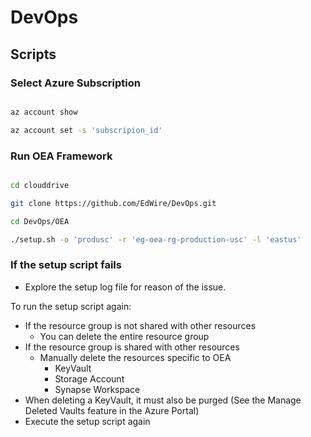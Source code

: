 # DevOps

## Scripts

### Select Azure Subscription

``` bash

az account show

az account set -s 'subscripion_id'

```

### Run OEA Framework

``` bash

cd clouddrive

git clone https://github.com/EdWire/DevOps.git

cd DevOps/OEA

./setup.sh -o 'produsc' -r 'eg-oea-rg-production-usc' -l 'eastus'

```

### If the setup script fails

- Explore the setup log file for reason of the issue.

To run the setup script again:

- If the resource group is not shared with other resources
  - You can delete the entire resource group
- If the resource group is shared with other resources
  - Manually delete the resources specific to OEA
    - KeyVault
    - Storage Account
    - Synapse Workspace
- When deleting a KeyVault, it must also be purged (See the Manage Deleted Vaults feature in the Azure Portal)
- Execute the setup script again
